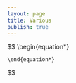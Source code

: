 ```yaml
---
layout: page
title: Various
publish: true
---
```


$$ \begin{equation*}
      
    \end{equation*}
$$
